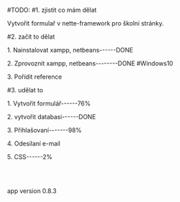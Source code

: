 



#TODO:
#1. zjistit co mám dělat
<p>Vytvořit formulař v nette-framework pro školní stránky.</p>
#2. začít to dělat
<p>1. Nainstalovat xampp, netbeans------DONE</p>
<p>2. Zprovoznit xampp, netbeans--------DONE #Windows10</p>
<p>3. Pořídit reference</p>
#3. udělat to
<p>1. Vytvořit formulář------76%</p>
<p>2. vytvořit databasi------DONE</p>
<p>3. Přihlašovaní-------98%</p>
<p>4. Odesilaní e-mail</p>
<p>5. CSS------2%</p>
<br><br>
<p>app version 0.8.3</p>




